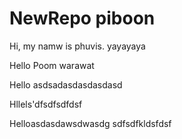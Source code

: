 # NewRepo piboon

Hi, my namw is phuvis. yayayaya

Hello Poom warawat

Hello asdsadasdasdasdasd

Hllels'dfsdfsdfdsf

Helloasdasdawsdwasdg
sdfsdfkldsfdsf